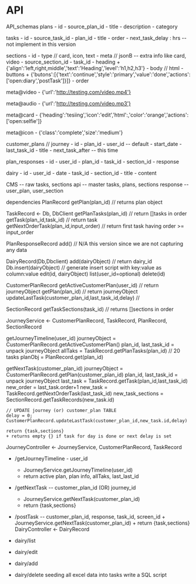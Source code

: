 # API

API_schemas
plans - id - source_plan_id - title - description - category

tasks - id - source_task_id - plan_id - title - order - next_task_delay : hrs -- not implement in this version

sections - id - type // card, icon, text - meta // jsonB -- extra info like card, video - source_section_id - task_id - heading + {'align':'left,right,middle','text':'Heading','level':'h1,h2,h3'} - body // html - buttons + {'butons':[{'text':'continue','style':'primary','value':'done','actions':['open:diary','postTask']}]} - order

meta@video - {'url':'http://testing.com/video.mp4'}

meta@audio - {'url':'http://testing.com/video.mp3'}

meta@card - {'heading':'tesiing','icon':'edit','html':,'color':'orange','actions':['open:selfie']}

meta@icon - {'class':'complete','size':'medium'}

customer_plans // journey - id - plan_id - user_id -- default - start_date - last_task_id - title - next_task_after -- this time

plan_responses - id - user_id - plan_id - task_id - section_id - response

dairy - id - user_id - date - task_id - section_id - title - content

CMS -- raw tasks, sections api -- master tasks, plans, sections response -- user_plan, user_section

dependencies
PlanRecord getPlan(plan_id) // returns plan object

TaskRecord <- Db, DbClient getPlanTasks(plan_id) // return []tasks in order getTask(plan_id,task_id) // return task getNextOrderTask(plan_id,input_order) // return first task having order >= input_order

PlanResponseRecord add() // N/A this version since we are not capturing any data

DairyRecord(Db,Dbclient) add(dairyObject) // return dairy_id Db.insert(dairyObject) // generate insert script with key:value as column:value edit(id, dairyObject) list(user_id=optional) delete(id)

CustomerPlanRecord getActiveCustomerPlan(user_id) // return journeyObject getPlan(plan_id) // return journeyObject updateLastTask(customer_plan_id,last_task_id,delay) //

SectionRecord getTaskSections(task_id) // returns []sections in order

JourneyService <- CustomerPlanRecord, TaskRecord, PlanRecord, SectionRecord

getJourneyTimeline(user_id)
journeyObject = CustomerPlanRecord.getActiveCustomerPlan()
plan_id, last_task_id = unpack journeyObject
allTaks = TaskRecord.getPlanTasks(plan_id) // 20 tasks
planObj = PlanRecord.get(plan_id)

getNextTask(customer_plan_id)
journeyObject = CustomerPlanRecord.getPlan(customer_plan_id)
plan_id, last_task_id = unpack journeyObject
last_task = TaskRecord.getTask(plan_id,last_task_id)
new_order = last_task.order+1
new_task = TaskRecord.getNextOrderTask(last_task_id)
new_task_sections = SectionRecord.getTaskRecords(new_task.id)

    // UPDATE journey (or) customer_plan TABLE
    delay = 0;
    CustomerPlanRecord.updateLastTask(customer_plan_id,new_task.id,delay)

    return {task,sections}
    + returns empty {} if task for day is done or next delay is set

JourneyController <- JourneyService, CustomerPlanRecord, TaskRecord

- /getJourneyTimeline - user_id

  - JourneyService.getJourneyTimeline(user_id)
  - return active plan, plan info, allTaks, last_last_id

- /getNextTask -- customer_plan_id (OR) journey_id

  - JourneyService.getNextTask(customer_plan_id)
  - return {task,sections}

- /postTask -- customer_plan_id, response, task_id, screen_id + JourneyService.getNextTask(customer_plan_id) + return {task,sections}
  DairyController <- DairyRecord

- dairy/list
- dairy/edit
- dairy/add
- dairy/delete
  seeding all excel data into tasks
  write a SQL script
